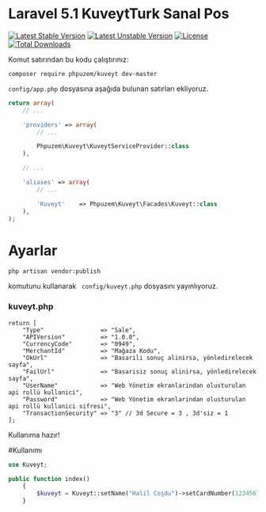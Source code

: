 # Laravel 5.1 KuveytTurk Sanal Pos

[![Latest Stable Version](https://poser.pugx.org/busayo/laravel-volt/v/stable.svg)](https://packagist.org/packages/phpuzem/kuveyt)
[![Latest Unstable Version](https://poser.pugx.org/busayo/laravel-volt/v/unstable.svg)](https://packagist.org/packages/phpuzem/kuveyt)
[![License](https://poser.pugx.org/phpuzem/kuveyt/license.svg)](LICENSE)
[![Total Downloads](https://poser.pugx.org/phpuzem/kuveyt/d/total.png)](https://packagist.org/packages/phpuzem/kuveyt)


Komut satırından bu kodu çalıştırınız:
```
composer require phpuzem/kuveyt dev-master
```

```config/app.php``` dosyasına aşağıda bulunan satırları ekliyoruz.
```php
return array(
    // ...

    'providers' => array(
        // ...

        Phpuzem\Kuveyt\KuveytServiceProvider::class
    ),

    // ...

    'aliases' => array(
        // ...

        'Kuveyt'    => Phpuzem\Kuveyt\Facades\Kuveyt::class
    ),
);
```
# Ayarlar

```code
php artisan vendor:publish
```
komutunu kullanarak ``` config/kuveyt.php``` dosyasını yayınlıyoruz.

### kuveyt.php

```code
return [
    "Type"                => "Sale",
    "APIVersion"          => "1.0.0",
    "CurrencyCode"        => "0949",
    "MerchantId"          => "Mağaza Kodu",
    "OkUrl"               => "Basarili sonuç alinirsa, yönledirelecek sayfa",
    "FailUrl"             => "Basarisiz sonuç alinirsa, yönledirelecek sayfa",
    "UserName"            => "Web Yönetim ekranlarindan olusturulan api rollü kullanici",
    "Password"            => "Web Yönetim ekranlarindan olusturulan api rollü kullanici sifresi",
    "TransactionSecurity" => "3" // 3d Secure = 3 , 3d'siz = 1
];

```

Kullanıma hazır!

#Kullanımı
```php
use Kuveyt;

public function index()
	{
        $kuveyt = Kuveyt::setName("Halil Coşdu")->setCardNumber(1234567891234567)->setCardExpireDateMonth(12)->setCardExpireDateYear(17)->setCardCvv2(855)->setOrderId(1455)->setAmount(100)->setCustomerId(1923)->pay();
	}
```